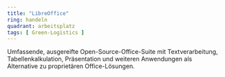 ```yaml
---
title: "LibreOffice"
ring: handeln
quadrant: arbeitsplatz
tags: [ Green-Logistics ]
---
```


Umfassende, ausgereifte Open-Source-Office-Suite mit Textverarbeitung, Tabellenkalkulation, Präsentation und weiteren Anwendungen als Alternative zu proprietären Office-Lösungen.